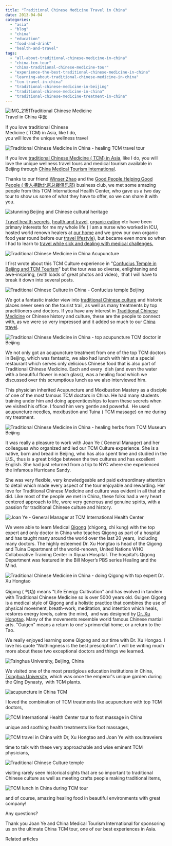 ```yaml
---
title: "Traditional Chinese Medicine Travel in China"
date: 2013-04-04
categories: 
  - "asia"
  - "blog"
  - "china"
  - "education"
  - "food-and-drink"
  - "health-and-travel"
tags: 
  - "all-about-traditional-chinese-medicine-in-china"
  - "china-tcm-tour"
  - "china-traditional-chinese-medicine-tour"
  - "experience-the-best-traditional-chinese-medicine-in-china"
  - "learning-about-traditional-chinese-medicine-in-china"
  - "tcm-travel-in-china"
  - "traditional-chinese-medicine-in-beijing"
  - "traditional-chinese-medicine-in-china"
  - "traditional-chinese-medicine-treatment-in-china"
---
```


![IMG_2151](https://pub-ac94b3f306b24c0dba4238943c97f2e1.r2.dev/6a00e5502a95078833017d4277b097970c.jpg)Traditional Chinese Medicine  
Travel in China 中医  
  
If you love traditional Chinese  
Medicine ( TCM) in Asia, like I do,  
you will love the unique wellness travel

<!--more-->  
![Traditional Chinese Medicine in China - healing TCM  travel tour](https://pub-ac94b3f306b24c0dba4238943c97f2e1.r2.dev/6a00e5502a95078833017c38488534970b.jpg)  
  
If you love [traditional Chinese Medicine ( TCM) in Asia](https://pub-ac94b3f306b24c0dba4238943c97f2e1.r2.dev/2012/10/traditional-chinese-medicine-in-asia.html "traditional chinese medicine tcm in Asia"), like I do, you will love the unique wellness travel tours and medical tourism available in Beijing through [China Medical Tourism International](http://en.healthtourism.cn/te_aboutus_company/0/0.chtml "China Medical Tourism International").  
  
Thanks to our friend [Winser Zhao](http://www.chinatravel20.com/ "winser Zhao china travel") and the [Good People Helping Good People ( 贵人相助北京总裁俱乐部)](https://pub-ac94b3f306b24c0dba4238943c97f2e1.r2.dev/2013/03/good-people-helping-good-people-%E8%B4%B5%E4%BA%BA%E7%9B%B8%E5%8A%A9.html "good people business club in Beijing") business club, we met some amazing people from this TCM International Health Center, who gave us a two day tour to show us some of what they have to offer, so we can share it with you.  
  
![stunning Beijing and Chinese cultural heritage](https://pub-ac94b3f306b24c0dba4238943c97f2e1.r2.dev/6a00e5502a95078833017ee9f7c17b970d.jpg)  
  
[Travel health secrets](https://pub-ac94b3f306b24c0dba4238943c97f2e1.r2.dev/2011/09/travel-health-secrets-for-long-term-digital-nomads.html "travel health secrets"), [health and travel](https://pub-ac94b3f306b24c0dba4238943c97f2e1.r2.dev/health-and-travel/ "health and travel tips"), [organic eating](https://pub-ac94b3f306b24c0dba4238943c97f2e1.r2.dev/2012/04/health-organic-raw-foods-and-travel.html "organic eating") etc have been primary interests for me my whole life ( I am a nurse who worked in ICU, hosted world renown healers at [our home](https://pub-ac94b3f306b24c0dba4238943c97f2e1.r2.dev/2006/08/home-and-hous-1.html "home and houses") and we grew our own organic food year round before our [travel lifestyle](https://pub-ac94b3f306b24c0dba4238943c97f2e1.r2.dev/2011/07/what-our-nomadic-travel-lifestyle-looks-like-family-fun.html "travel lifestyle nomadic family")), but became even more so when I had to learn to [travel while sick and dealing with medical challenges.](https://pub-ac94b3f306b24c0dba4238943c97f2e1.r2.dev/2012/10/traveling-while-sick-or-with-health-medical-challenges.html "travel while sick and dealing with medical challenges")  
  
![Traditional Chinese Medicine in China Acupuncture](https://pub-ac94b3f306b24c0dba4238943c97f2e1.r2.dev/6a00e5502a95078833017c3853e043970b.jpg)  
  
I first wrote about this TCM Culture experience in "[Confucius Temple in Beijing and TCM Tourism](https://pub-ac94b3f306b24c0dba4238943c97f2e1.r2.dev/2012/12/confusius-temple-in-beijing-and-tcm-tourism.html "confucius Temple in Beijing and TCM tourism")" but the tour was so diverse, enlightening and awe-inspiring, (with loads of great photos and video),  that I will have to break it down into several posts.  
  
![Traditional Chinese Culture in China - Confucius temple Beijing](https://pub-ac94b3f306b24c0dba4238943c97f2e1.r2.dev/6a00e5502a95078833017d42838e75970c.jpg)  
  
We got a fantastic insider view into [traditional Chinese culture](https://pub-ac94b3f306b24c0dba4238943c97f2e1.r2.dev/2012/04/the-beauty-of-traditional-chinese-culture.html "traditional chinese culture") and historic places never seen on the tourist trail, as well as many treatments by top practitioners and doctors. If you have any interest in [Traditional Chinese Medicine](http://en.wikipedia.org/wiki/Traditional_Chinese_medicine "traditional chinese medicine") or Chinese history and culture, these are the people to connect with, as we were so very impressed and it added so much to our [China travel](https://pub-ac94b3f306b24c0dba4238943c97f2e1.r2.dev/2012/11/china-travel-in-the-autumn.html "China travel").  
  
![Traditional Chinese Medicine in China - top acupuncture TCM doctor in Beijing](https://pub-ac94b3f306b24c0dba4238943c97f2e1.r2.dev/6a00e5502a95078833017ee9f73c27970d.jpg)  
  
We not only got an acupuncture treatment from one of the top TCM doctors in Beijing, which was fantastic, we also had lunch with him at a special restaurant which serves only delicious Chinese food that is also part of Traditional Chinese Medicine. Each and every  dish (and even the water with a beautiful flower in each glass), was a healing food which we discussed over this scrumptious lunch as we also interviewed him.  
  
This physician inherited Acupuncture and Moxibustion Mastery as a disciple of one of the most famous TCM doctors in China. He had many students training under him and doing apprenticeships to learn these secrets when we visited his office. I found him very gentle and powerful.  He used acupuncture needles, moxibustion and Tuina ( TCM massage) on me during my treatment.  
  
  
![Traditional Chinese Medicine in China - healing herbs from TCM Museum Beijing](https://pub-ac94b3f306b24c0dba4238943c97f2e1.r2.dev/6a00e5502a95078833017ee9f7ce7a970d.jpg)  
  
It was really a pleasure to work with Joan Ye ( General Manager) and her colleagues who organized and led our TCM Culture experience. She is a native, born and bread in Beijing, who has also spent time and studied in the U.S., thus is a great bridge between the two cultures and has excellent English. She had just returned from a trip to NYC where she experienced the infamous Hurricane Sandy.  
  
She was very flexible, very knowledgeable and paid extraordinary attention to detail which made every aspect of the tour enjoyable and rewarding. Her love for Traditional Chinese Medicine and culture was evident in all that she did. Like most of the people we met in China, these folks had a very heart centered approach to life, were very generous and genuine spirits, with a passion for traditional Chinese culture and history.  
  
![Joan Ye - General Manager at TCM International Health Center](https://pub-ac94b3f306b24c0dba4238943c97f2e1.r2.dev/6a00e5502a95078833017c385488c3970b.jpg)  
  
  
We were able to learn Medical [Qigong](http://en.wikipedia.org/wiki/Qigong "Qigong") (chigong, chi kung) with the top expert and only doctor in China who teaches Qigong as part of a hospital and has taught many around the world over the last 20 years,  including many doctors. The highly esteemed Dr. Xu Hongtao is head of the Qigong and Tuina Department of the world-renown, United Nations WHO Collaborative Training Center in Xiyuan Hospital. The hospital’s Qigong Department was featured in the Bill Moyer’s PBS series Healing and the Mind.  
  
  
![Traditional Chinese Medicine in China - doing Qigong with top expert Dr. Xu Hongtao](https://pub-ac94b3f306b24c0dba4238943c97f2e1.r2.dev/6a00e5502a95078833017ee9ec2cdf970d.jpg)  
  
Qigong ( 气功) means "Life Energy Cultivation" and has evolved in tandem with Traditional Chinese Medicine so is over 5000 years old. Guigen Qigong is a medical style of Qigong and a holistic practice that combines the use of physical movement, breath-work, meditation, and intention which heals, restores energy levels, calms the mind,  and was designed by [Dr. Xu Hongtao](http://imos-journal.net/?p=5173 "Dr Xu Hongtao Qigong"). Many of the movements resemble world famous Chinese martial arts. "Guigen" means a return to one's primordial home, or a return to the Tao.  
  
We really enjoyed learning some Qigong and our time with Dr. Xu Hongao. I love his quote "Nothingness is the best prescription". I will be writing much more about these two exceptional doctors and things we learned.  
  
  
![Tsinghua University, Beijing, China](https://pub-ac94b3f306b24c0dba4238943c97f2e1.r2.dev/6a00e5502a95078833017c3848da4f970b.jpg)  
  
We visited one of the most prestigious education institutions in China, [Tsinghua University](http://en.wikipedia.org/wiki/Tsinghua_University "tsinghua University"), which was once the emperor's unique garden during the Qing Dynasty,  with TCM plants.  
  
![acupuncture in China TCM](https://pub-ac94b3f306b24c0dba4238943c97f2e1.r2.dev/6a00e5502a95078833017ee9ec2f41970d.jpg)  
  
I loved the combination of TCM treatments like acupuncture with top TCM doctors,  
  
![TCM International Health Center tour to foot massage in China](https://pub-ac94b3f306b24c0dba4238943c97f2e1.r2.dev/6a00e5502a95078833017c3854e6f2970b.jpg)  
  
unique and soothing health treatments like foot massages,  
  
![TCM travel in China with Dr, Xu Hongtao and Joan Ye with soultravelers](https://pub-ac94b3f306b24c0dba4238943c97f2e1.r2.dev/6a00e5502a95078833017c3848dd3b970b.jpg)  
  
time to talk with these very approachable and wise eminent TCM physicians,  
  
![Traditional Chinese Culture temple](https://pub-ac94b3f306b24c0dba4238943c97f2e1.r2.dev/6a00e5502a95078833017ee9f84ab9970d.jpg)  
  
visiting rarely seen historical sights that are so important to traditional Chinese culture as well as meeting crafts people making traditional items,  
  
![TCM lunch in China during TCM tour](https://pub-ac94b3f306b24c0dba4238943c97f2e1.r2.dev/6a00e5502a95078833017c3854f8a6970b.jpg)  
  
  
and of course, amazing healing food in beautiful environments with great company!  
  
Any questions?  
  
  
Thank you Joan Ye and China Medical Tourism International for sponsoring us on the ultimate China TCM tour, one of our best experiences in Asia.  
  

Related articles

